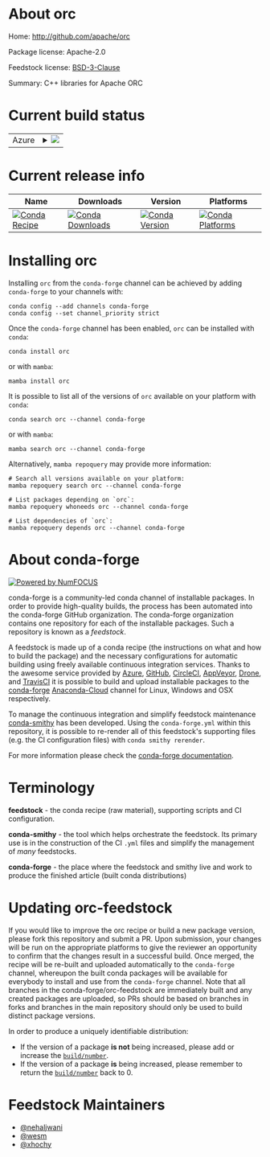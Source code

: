 About orc
=========

Home: http://github.com/apache/orc

Package license: Apache-2.0

Feedstock license: [BSD-3-Clause](https://github.com/conda-forge/orc-feedstock/blob/main/LICENSE.txt)

Summary: C++ libraries for Apache ORC

Current build status
====================


<table>
    
  <tr>
    <td>Azure</td>
    <td>
      <details>
        <summary>
          <a href="https://dev.azure.com/conda-forge/feedstock-builds/_build/latest?definitionId=6409&branchName=main">
            <img src="https://dev.azure.com/conda-forge/feedstock-builds/_apis/build/status/orc-feedstock?branchName=main">
          </a>
        </summary>
        <table>
          <thead><tr><th>Variant</th><th>Status</th></tr></thead>
          <tbody><tr>
              <td>linux_64</td>
              <td>
                <a href="https://dev.azure.com/conda-forge/feedstock-builds/_build/latest?definitionId=6409&branchName=main">
                  <img src="https://dev.azure.com/conda-forge/feedstock-builds/_apis/build/status/orc-feedstock?branchName=main&jobName=linux&configuration=linux%20linux_64_" alt="variant">
                </a>
              </td>
            </tr><tr>
              <td>linux_aarch64</td>
              <td>
                <a href="https://dev.azure.com/conda-forge/feedstock-builds/_build/latest?definitionId=6409&branchName=main">
                  <img src="https://dev.azure.com/conda-forge/feedstock-builds/_apis/build/status/orc-feedstock?branchName=main&jobName=linux&configuration=linux%20linux_aarch64_" alt="variant">
                </a>
              </td>
            </tr><tr>
              <td>linux_ppc64le</td>
              <td>
                <a href="https://dev.azure.com/conda-forge/feedstock-builds/_build/latest?definitionId=6409&branchName=main">
                  <img src="https://dev.azure.com/conda-forge/feedstock-builds/_apis/build/status/orc-feedstock?branchName=main&jobName=linux&configuration=linux%20linux_ppc64le_" alt="variant">
                </a>
              </td>
            </tr><tr>
              <td>osx_64</td>
              <td>
                <a href="https://dev.azure.com/conda-forge/feedstock-builds/_build/latest?definitionId=6409&branchName=main">
                  <img src="https://dev.azure.com/conda-forge/feedstock-builds/_apis/build/status/orc-feedstock?branchName=main&jobName=osx&configuration=osx%20osx_64_" alt="variant">
                </a>
              </td>
            </tr><tr>
              <td>osx_arm64</td>
              <td>
                <a href="https://dev.azure.com/conda-forge/feedstock-builds/_build/latest?definitionId=6409&branchName=main">
                  <img src="https://dev.azure.com/conda-forge/feedstock-builds/_apis/build/status/orc-feedstock?branchName=main&jobName=osx&configuration=osx%20osx_arm64_" alt="variant">
                </a>
              </td>
            </tr><tr>
              <td>win_64</td>
              <td>
                <a href="https://dev.azure.com/conda-forge/feedstock-builds/_build/latest?definitionId=6409&branchName=main">
                  <img src="https://dev.azure.com/conda-forge/feedstock-builds/_apis/build/status/orc-feedstock?branchName=main&jobName=win&configuration=win%20win_64_" alt="variant">
                </a>
              </td>
            </tr>
          </tbody>
        </table>
      </details>
    </td>
  </tr>
</table>

Current release info
====================

| Name | Downloads | Version | Platforms |
| --- | --- | --- | --- |
| [![Conda Recipe](https://img.shields.io/badge/recipe-orc-green.svg)](https://anaconda.org/conda-forge/orc) | [![Conda Downloads](https://img.shields.io/conda/dn/conda-forge/orc.svg)](https://anaconda.org/conda-forge/orc) | [![Conda Version](https://img.shields.io/conda/vn/conda-forge/orc.svg)](https://anaconda.org/conda-forge/orc) | [![Conda Platforms](https://img.shields.io/conda/pn/conda-forge/orc.svg)](https://anaconda.org/conda-forge/orc) |

Installing orc
==============

Installing `orc` from the `conda-forge` channel can be achieved by adding `conda-forge` to your channels with:

```
conda config --add channels conda-forge
conda config --set channel_priority strict
```

Once the `conda-forge` channel has been enabled, `orc` can be installed with `conda`:

```
conda install orc
```

or with `mamba`:

```
mamba install orc
```

It is possible to list all of the versions of `orc` available on your platform with `conda`:

```
conda search orc --channel conda-forge
```

or with `mamba`:

```
mamba search orc --channel conda-forge
```

Alternatively, `mamba repoquery` may provide more information:

```
# Search all versions available on your platform:
mamba repoquery search orc --channel conda-forge

# List packages depending on `orc`:
mamba repoquery whoneeds orc --channel conda-forge

# List dependencies of `orc`:
mamba repoquery depends orc --channel conda-forge
```


About conda-forge
=================

[![Powered by
NumFOCUS](https://img.shields.io/badge/powered%20by-NumFOCUS-orange.svg?style=flat&colorA=E1523D&colorB=007D8A)](https://numfocus.org)

conda-forge is a community-led conda channel of installable packages.
In order to provide high-quality builds, the process has been automated into the
conda-forge GitHub organization. The conda-forge organization contains one repository
for each of the installable packages. Such a repository is known as a *feedstock*.

A feedstock is made up of a conda recipe (the instructions on what and how to build
the package) and the necessary configurations for automatic building using freely
available continuous integration services. Thanks to the awesome service provided by
[Azure](https://azure.microsoft.com/en-us/services/devops/), [GitHub](https://github.com/),
[CircleCI](https://circleci.com/), [AppVeyor](https://www.appveyor.com/),
[Drone](https://cloud.drone.io/welcome), and [TravisCI](https://travis-ci.com/)
it is possible to build and upload installable packages to the
[conda-forge](https://anaconda.org/conda-forge) [Anaconda-Cloud](https://anaconda.org/)
channel for Linux, Windows and OSX respectively.

To manage the continuous integration and simplify feedstock maintenance
[conda-smithy](https://github.com/conda-forge/conda-smithy) has been developed.
Using the ``conda-forge.yml`` within this repository, it is possible to re-render all of
this feedstock's supporting files (e.g. the CI configuration files) with ``conda smithy rerender``.

For more information please check the [conda-forge documentation](https://conda-forge.org/docs/).

Terminology
===========

**feedstock** - the conda recipe (raw material), supporting scripts and CI configuration.

**conda-smithy** - the tool which helps orchestrate the feedstock.
                   Its primary use is in the construction of the CI ``.yml`` files
                   and simplify the management of *many* feedstocks.

**conda-forge** - the place where the feedstock and smithy live and work to
                  produce the finished article (built conda distributions)


Updating orc-feedstock
======================

If you would like to improve the orc recipe or build a new
package version, please fork this repository and submit a PR. Upon submission,
your changes will be run on the appropriate platforms to give the reviewer an
opportunity to confirm that the changes result in a successful build. Once
merged, the recipe will be re-built and uploaded automatically to the
`conda-forge` channel, whereupon the built conda packages will be available for
everybody to install and use from the `conda-forge` channel.
Note that all branches in the conda-forge/orc-feedstock are
immediately built and any created packages are uploaded, so PRs should be based
on branches in forks and branches in the main repository should only be used to
build distinct package versions.

In order to produce a uniquely identifiable distribution:
 * If the version of a package **is not** being increased, please add or increase
   the [``build/number``](https://docs.conda.io/projects/conda-build/en/latest/resources/define-metadata.html#build-number-and-string).
 * If the version of a package **is** being increased, please remember to return
   the [``build/number``](https://docs.conda.io/projects/conda-build/en/latest/resources/define-metadata.html#build-number-and-string)
   back to 0.

Feedstock Maintainers
=====================

* [@nehaljwani](https://github.com/nehaljwani/)
* [@wesm](https://github.com/wesm/)
* [@xhochy](https://github.com/xhochy/)


